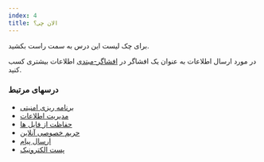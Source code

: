 ```yaml
---
index: 4
title: الان چی؟
---
```

برای چک لیست این درس به سمت راست بکشید.

در مورد ارسال اطلاعات به عنوان یک افشاگر در [افشاگر-مبتدی](umbrella://work/whistleblowers/beginner) اطلاعات بیشتری کسب کنید.

### درسهای مرتبط

* [برنامه ریزی امنیتی](umbrella://assess-your-risk/security-planning)
* [مدیریت اطلاعات](umbrella://information/managing-information/beginner)
* [حفاظت از فایل ها](umbrella://information/protecting-files)
* [حریم خصوصی آنلاین](umbrella://communications/online-privacy/advanced)
* [ارسال پیام](umbrella://communications/sending-a-message)
* [پست الکترونیک](umbrella://communications/email)